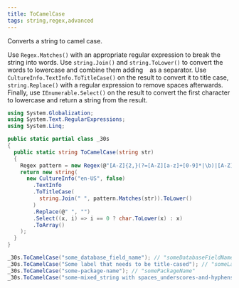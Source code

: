 ```yaml
---
title: ToCamelCase
tags: string,regex,advanced
---
```


Converts a string to camel case.

Use `Regex.Matches()` with an appropriate regular expression to break the string into words.
Use `string.Join()` and `string.ToLower()` to convert the words to lowercase and combine them adding ` ` as a separator.
Use `CultureInfo.TextInfo.ToTitleCase()` on the result to convert it to title case, `string.Replace()` with a regular expression to remove spaces afterwards.
Finally, use `IEnumerable.Select()` on the result to convert the first character to lowercase and return a string from the result.

```csharp
using System.Globalization;
using System.Text.RegularExpressions;
using System.Linq;

public static partial class _30s 
{
  public static string ToCamelCase(string str) 
  {
    Regex pattern = new Regex(@"[A-Z]{2,}(?=[A-Z][a-z]+[0-9]*|\b)|[A-Z]?[a-z]+[0-9]*|[A-Z]|[0-9]+");
    return new string(
      new CultureInfo("en-US", false)
        .TextInfo
        .ToTitleCase(
          string.Join(" ", pattern.Matches(str)).ToLower()
        )
        .Replace(@" ", "")
        .Select((x, i) => i == 0 ? char.ToLower(x) : x)
        .ToArray()
    );
  }
}
```

```csharp
_30s.ToCamelCase("some_database_field_name"); // "someDatabaseFieldName"
_30s.ToCamelCase("Some label that needs to be title-cased"); // "someLabelThatNeedsToBeCamelized"
_30s.ToCamelCase("some-package-name"); // "somePackageName"
_30s.ToCamelCase("some-mixed_string with spaces_underscores-and-hyphens"); // "someMixedStringWithSpacesUnderscoresAndHyphens"
```
